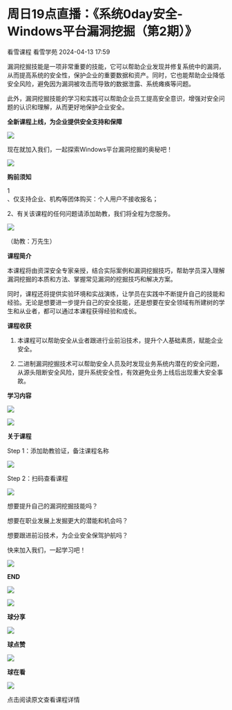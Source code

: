 #  周日19点直播：《系统0day安全-Windows平台漏洞挖掘（第2期）》   
看雪课程  看雪学苑   2024-04-13 17:59  
  
漏洞挖掘技能是一项非常重要的技能，它可以帮助企业发现并修复系统中的漏洞，从而提高系统的安全性，保护企业的重要数据和资产。同时，它也能帮助企业降低安全风险，避免因为漏洞被攻击而导致的数据泄露、系统瘫痪等问题。  
  
  
此外，漏洞挖掘技能的学习和实践可以帮助企业员工提高安全意识，增强对安全问题的认识和理解，从而更好地保护企业安全。  
  
  
**全新课程上线，为企业提供安全支持和保障**  
  
  
![](https://mmbiz.qpic.cn/sz_mmbiz_png/1UG7KPNHN8GstpDu7iaH5qk61bgepbXF8YyXcz4tdFia6p93x9OC7hdsAIkLksbUsicornjnfS5icdj2xlsDkm0I3g/640?wx_fmt=png&from=appmsg "")  
  
  
现在就加入我们，一起探索Windows平台漏洞挖掘的奥秘吧！  
  
![](https://mmbiz.qpic.cn/mmbiz_gif/7QRTvkK2qC5GUbQCMws4DwCrakx3FiaDA57CMxiaWcSZKIa65Obg7ePmLUNOn0PHQnicRBmGFJIzxSFu0f9iaicFL0Q/640?wx_fmt=gif "")  
  
**购前须知**  
  
  
1  
、仅支持企业、机构等团体购买：个人用户不接收报名；  
  
2、有关该课程的任何问题请添加助教，我们将全程为您服务。  
  
![](https://mmbiz.qpic.cn/sz_mmbiz_gif/1UG7KPNHN8FpT85f9FicCdh7KecHERYWcZL4JPysEdm56Px1oA71jtFsMIJGiantAS6ejMEUDzb2kZ778hwWYjpA/640?wx_fmt=png "")  
  
（助教：万先生）  
  
  
**课程简介**  
  
  
本课程将由资深安全专家亲授，结合实际案例和漏洞挖掘技巧，帮助学员深入理解漏洞挖掘的本质和方法、掌握常见漏洞的挖掘技巧和解决方案。  
  
  
同时，课程还将提供实验环境和实战演练，让学员在实践中不断提升自己的技能和经验。无论是想要进一步提升自己的安全技能，还是想要在安全领域有所建树的学生和从业者，都可以通过本课程获得经验和成长。  
  
  
  
**课程收获**  
  
  
1. 本课程可以帮助安全从业者跟进行业前沿技术，提升个人基础素质，赋能企业安全。  
  
  
2. 二进制漏洞挖掘技术可以帮助安全人员及时发现业务系统内潜在的安全问题，从源头阻断安全风险，提升系统安全性，有效避免业务上线后出现重大安全事故。  
  
  
  
**学习内容**  
  
  
![](https://mmbiz.qpic.cn/sz_mmbiz_png/1UG7KPNHN8GN5yib1uicPFa0a1ib7g7PruhgOmBCqMOwr49VQibaBzzwcA1myE9AjVJPicZGDtiaPTY6DCb0oSGSv77g/640?wx_fmt=png&from=appmsg "")  
  
  
![](https://mmbiz.qpic.cn/sz_mmbiz_png/1UG7KPNHN8FpT85f9FicCdh7KecHERYWc0Hypb6mxfb4I1mV40mGs2VW4lES9G2qze5mC0swbaKGWZjk5o3JdVw/640?wx_fmt=png "")  
  
  
  
  
**关于课程**  
  
  
  
  
  
  
  
  
  
Step 1：添加助教验证，备注课程名称  
  
![](https://mmbiz.qpic.cn/sz_mmbiz_gif/1UG7KPNHN8FpT85f9FicCdh7KecHERYWcZL4JPysEdm56Px1oA71jtFsMIJGiantAS6ejMEUDzb2kZ778hwWYjpA/640?wx_fmt=png "")  
  
  
Step 2：扫码查看课程  
  
![](https://mmbiz.qpic.cn/sz_mmbiz_png/1UG7KPNHN8FpT85f9FicCdh7KecHERYWcgVUM0I2raoMBueVxNic3B3BdB8Z1Y0WAPuVmfacIfbzTX8N89HuwKJQ/640?wx_fmt=png "")  
  
  
想要提升自己的漏洞挖掘技能吗？  
  
想要在职业发展上发掘更大的潜能和机会吗？  
  
想要跟进前沿技术，为企业安全保驾护航吗？  
  
快来加入我们，一起学习吧！  
  
  
  
  
  
![](https://mmbiz.qpic.cn/mmbiz_png/JGvzrR1zc4TE1OMlzTiau6mjXv62SiaK7dkWsS6HCshficjNbyAiclEcMfcGV4E7kSicQ7icEiawJYvXXbMyNKjKLwPjQ/640?wx_fmt=png "")  
  
**END**  
  
![](https://mmbiz.qpic.cn/mmbiz_jpg/Uia4617poZXP96fGaMPXib13V1bJ52yHq9ycD9Zv3WhiaRb2rKV6wghrNa4VyFR2wibBVNfZt3M5IuUiauQGHvxhQrA/640?wx_fmt=jpeg&wxfrom=5&wx_lazy=1&wx_co=1 "")  
  
  
  
![](https://mmbiz.qpic.cn/sz_mmbiz_gif/1UG7KPNHN8FpT85f9FicCdh7KecHERYWcsCoozxaUprFUqfNwm5mkOosnnX5qIdX4TMQjukvba7GPqIBYtQQleQ/640?wx_fmt=gif "")  
  
**球分享**  
  
![](https://mmbiz.qpic.cn/sz_mmbiz_gif/1UG7KPNHN8FpT85f9FicCdh7KecHERYWcsCoozxaUprFUqfNwm5mkOosnnX5qIdX4TMQjukvba7GPqIBYtQQleQ/640?wx_fmt=gif "")  
  
**球点赞**  
  
![](https://mmbiz.qpic.cn/sz_mmbiz_gif/1UG7KPNHN8FpT85f9FicCdh7KecHERYWcsCoozxaUprFUqfNwm5mkOosnnX5qIdX4TMQjukvba7GPqIBYtQQleQ/640?wx_fmt=gif "")  
  
**球在看**  
  
  
  
![](https://mmbiz.qpic.cn/sz_mmbiz_gif/1UG7KPNHN8FpT85f9FicCdh7KecHERYWcuZYabCzcVoRhAahqejP9KDsiaeKE9RPiagOiaDibMB84tO6DwyWLx5D3cw/640?wx_fmt=gif "")  
  
点击阅读原文查看课程详情  
  
